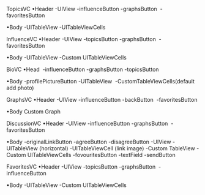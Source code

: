 TopicsVC
•Header
-UIView
-influenceButton
-graphsButton 
-favoritesButton

•Body
-UITableView
-UITableViewCells 

InfluenceVC
•Header
-UIView
-topicsButton
-graphsButton 
-favoritesButton

•Body
-UITableView
-Custom UITableViewCells

BioVC
•Head 
-influenceButton
-graphsButton
-topicsButton

•Body
-profilePictureButton
-UITableView 
-CustomTableViewCells(default add photo)

GraphsVC
•Header
-UIView
-influenceButton
-backButton 
-favoritesButton

•Body
Custom Graph

DiscussionVC
•Header
-UIView
-influenceButton
-graphsButton 
-favoritesButton

•Body
-originalLinkButton
-agreeButton
-disagreeButton
-UIView
-UITableView (horizontal)
-UITableViewCell (link image)
-Custom TableView
-Custom UITableViewCells
-fovouritesButton
-textField
-sendButton

FavoritesVC
•Header
-UIView
-topicsButton
-graphsButton 
-influenceButton

•Body
-UITableView
-Custom UITableViewCells



